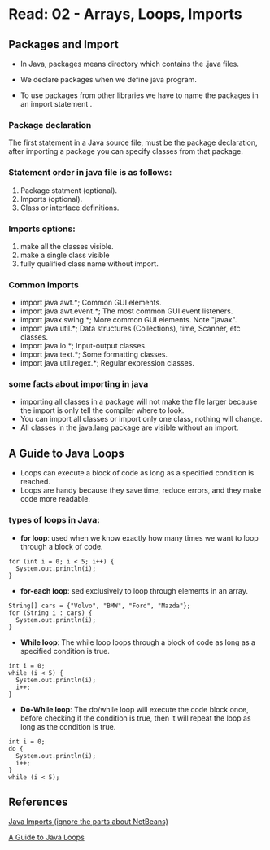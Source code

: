 # Read: 02 - Arrays, Loops, Imports

## Packages and Import

- In Java, packages means directory which contains the .java files.

- We declare packages when we define java program.

- To use packages from other libraries we have to name the packages in an import statement .

### Package declaration
The first statement in a Java source file, must be the package declaration, after importing a package you can specify classes from that package.


### Statement order in java file is as follows:
1. Package statment (optional).
2. Imports (optional).
3. Class or interface definitions.

### Imports options:
1. make all the classes visible.
2. make a single class visible
3. fully qualified class name without import.


### Common imports

- import java.awt.*;	Common GUI elements.
- import java.awt.event.*;	The most common GUI event listeners.
- import javax.swing.*;	More common GUI elements. Note "javax".
- import java.util.*;	Data structures (Collections), time, Scanner, etc classes.
- import java.io.*;	Input-output classes.
- import java.text.*;	Some formatting classes.
- import java.util.regex.*;	Regular expression classes.


### some facts about importing in java
- importing all classes in a package will not make the file larger because the import is only tell the compiler where to look.
- You can import all classes or import only one class, nothing will change.
- All classes in the java.lang package are visible without an import.

## A Guide to Java Loops

- Loops can execute a block of code as long as a specified condition is reached.
- Loops are handy because they save time, reduce errors, and they make code more readable.



### types of loops in Java:

- **for loop**: used when we know exactly how many times we want to loop through a block of code.
```
for (int i = 0; i < 5; i++) {
  System.out.println(i);
}
```
- **for-each loop**: sed exclusively to loop through elements in an array.
```
String[] cars = {"Volvo", "BMW", "Ford", "Mazda"};
for (String i : cars) {
  System.out.println(i);
}
```
- **While loop**: The while loop loops through a block of code as long as a specified condition is true.
```
int i = 0;
while (i < 5) {
  System.out.println(i);
  i++;
}
```
- **Do-While loop**: The do/while loop will execute the code block once, before checking if the condition is true, then it will repeat the loop as long as the condition is true.
```
int i = 0;
do {
  System.out.println(i);
  i++;
}
while (i < 5);
```

## References

[Java Imports (ignore the parts about NetBeans)](https://perso.ensta-paris.fr/~diam/java/online/notes-java/language/10basics/import.html)
<br/>

[A Guide to Java Loops](https://www.baeldung.com/java-loops)
<br/>

